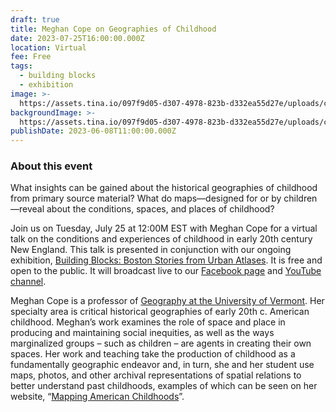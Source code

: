 ```yaml
---
draft: true
title: Meghan Cope on Geographies of Childhood
date: 2023-07-25T16:00:00.000Z
location: Virtual
fee: Free
tags:
  - building blocks
  - exhibition
image: >-
  https://assets.tina.io/097f9d05-d307-4978-823b-d332ea55d27e/uploads/cropped-playground.jpeg
backgroundImage: >-
  https://assets.tina.io/097f9d05-d307-4978-823b-d332ea55d27e/uploads/cropped-playground.jpeg
publishDate: 2023-06-08T11:00:00.000Z
---
```


### About this event

What insights can be gained about the historical geographies of childhood from primary source material? What do maps—designed for or by children—reveal about the conditions, spaces, and places of childhood?

Join us on Tuesday, July 25 at 12:00M EST with Meghan Cope for a virtual talk on the conditions and experiences of childhood in early 20th century New England. This talk is presented in conjunction with our ongoing exhibition, [Building Blocks: Boston Stories from Urban Atlases](https://www.leventhalmap.org/digital-exhibitions/building-blocks/). It is free and open to the public. It will broadcast live to our [Facebook page](https://www.facebook.com/bplmaps) and [YouTube channel](https://www.youtube.com/@LeventhalMapEducationCenter).

Meghan Cope is a professor of [Geography at the University of Vermont](https://www.uvm.edu/cas/geography/profiles/meghan-cope). Her specialty area is critical historical geographies of early 20th c. American childhood. Meghan’s work examines the role of space and place in producing and maintaining social inequities, as well as the ways marginalized groups – such as children – are agents in creating their own spaces. Her work and teaching take the production of childhood as a fundamentally geographic endeavor and, in turn, she and her student use maps, photos, and other archival representations of spatial relations to better understand past childhoods, examples of which can be seen on her website, “[Mapping American Childhoods](https://blog.uvm.edu/mcope-childhoods/)”.

